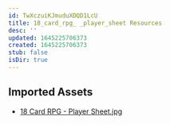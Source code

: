 ```yaml
---
id: TwXczuiKJmuduXDQD1LcU
title: 18_card_rpg_ _player_sheet Resources
desc: ''
updated: 1645225706373
created: 1645225706373
stub: false
isDir: true
---
```

## Imported Assets
- [18 Card RPG - Player Sheet.jpg](/assets/18-card-rpg---player-sheet-plW7zebtb6LA.jpg)
